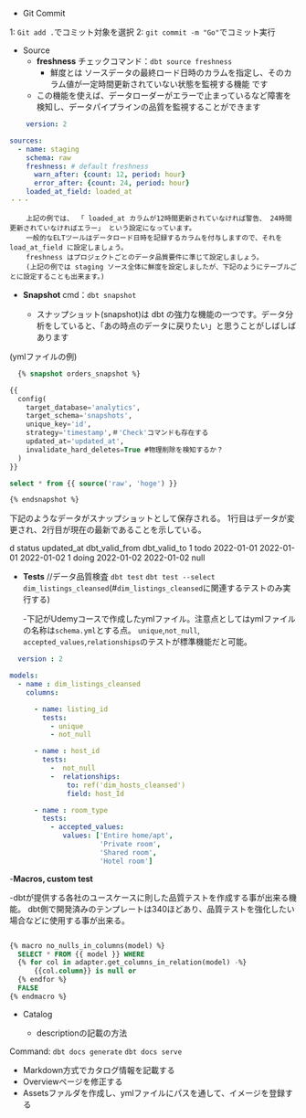 - Git Commit

1: `Git add .`でコミット対象を選択
2: `git commit -m "Go"`でコミット実行


- Source
    - **freshness**
        チェックコマンド：`dbt source freshness`
        - 鮮度とは ソースデータの最終ロード日時のカラムを指定し、そのカラム値が一定時間更新されていない状態を監視する機能 です
    - この機能を使えば、データローダーがエラーで止まっているなど障害を検知し、データパイプラインの品質を監視することができます

```yml
    version: 2

sources:
  - name: staging
    schema: raw
    freshness: # default freshness
      warn_after: {count: 12, period: hour}
      error_after: {count: 24, period: hour}
    loaded_at_field: loaded_at
・・・
```

        上記の例では、 「 loaded_at カラムが12時間更新されていなければ警告、 24時間更新されていなければエラー」 という設定になっています。
        一般的なELTツールはデータロード日時を記録するカラムを付与しますので、それを load_at_field に設定しましょう。
        freshness はプロジェクトごとのデータ品質要件に準じて設定しましょう。
        (上記の例では staging ソース全体に鮮度を設定しましたが、下記のようにテーブルごとに設定することも出来ます。)

- **Snapshot**
  cmd：```dbt snapshot```

  - スナップショット(snapshot)は dbt の強力な機能の一つです。データ分析をしていると、「あの時点のデータに戻りたい」と思うことがしばしばあります

(ymlファイルの例)
```sql
  {% snapshot orders_snapshot %}

{{
  config(
    target_database='analytics',
    target_schema='snapshots',
    unique_key='id',
    strategy='timestamp',＃'Check'コマンドも存在する
    updated_at='updated_at',
    invalidate_hard_deletes=True #物理削除を検知するか？
  )
}}

select * from {{ source('raw', 'hoge') }}

{% endsnapshot %}
```

下記のようなデータがスナップショットとして保存される。
1行目はデータが変更され、2行目が現在の最新であることを示している。

d	status	updated_at	dbt_valid_from	dbt_valid_to
1	todo	2022-01-01	2022-01-01	2022-01-02
1	doing	2022-01-02	2022-01-02	null

- **Tests** //データ品質検査
  ```dbt test```
  ```dbt test --select dim_listings_cleansed```(#`dim_listings_cleansed`に関連するテストのみ実行する)

  -下記がUdemyコースで作成したymlファイル。注意点としてはymlファイルの名称は`schema.yml`とする点。
   `unique`,`not_null`, `accepted_values`,`relationships`のテストが標準機能だと可能。


```yml
  version : 2

models:
  - name : dim_listings_cleansed
    columns: 

      - name: listing_id
        tests:
          - unique
          - not_null

      - name : host_id
        tests:
          -  not_null
          -  relationships:
              to: ref('dim_hosts_cleansed')
              field: host_Id

      - name : room_type
        tests:
          - accepted_values:
             values: ['Entire home/apt',
                      'Private room',
                      'Shared room',
                      'Hotel room']
```

-**Macros, custom test**

 -dbtが提供する各社のユースケースに則した品質テストを作成する事が出来る機能。
  dbt側で開発済みのテンプレートは340ほどあり、品質テストを強化したい場合などに使用する事が出来る。

  ```sql

  {% macro no_nulls_in_columns(model) %}
    SELECT * FROM {{ model }} WHERE
    {% for col in adapter.get_columns_in_relation(model) -%}
        {{col.column}} is null or 
    {% endfor %}
    FALSE
{% endmacro %}

  ```

- Catalog

  - descriptionの記載の方法

Command:
    `dbt docs generate`
    `dbt docs serve`

- Markdown方式でカタログ情報を記載する
- Overviewページを修正する
- Assetsファルダを作成し、ymlファイルにパスを通して、イメージを登録する
